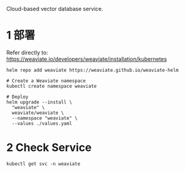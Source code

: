 Cloud-based vector database service.

# 1 部署
Refer directly to:
https://weaviate.io/developers/weaviate/installation/kubernetes

```shell
helm repo add weaviate https://weaviate.github.io/weaviate-helm

# Create a Weaviate namespace
kubectl create namespace weaviate

# Deploy
helm upgrade --install \
  "weaviate" \
  weaviate/weaviate \
  --namespace "weaviate" \
  --values ./values.yaml
```

# 2 Check Service
```shell
kubectl get svc -n weaviate
```